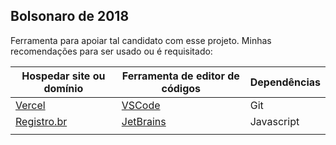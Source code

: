 ## Bolsonaro de 2018

Ferramenta para apoiar tal candidato com esse projeto. Minhas recomendações para ser usado ou é requisitado:

| Hospedar site ou domínio            | Ferramenta de editor de códigos                        | Dependências 
|-------------------------------------|--------------------------------------------------------|--------------
| [Vercel](https://vercel.com/)       | [VSCode](https://code.visualstudio.com/Download)       | Git          
| [Registro.br](https://registro.br/) | [JetBrains](https://www.jetbrains.com/clion/download/) | Javascript   
|                                     |                                                        |              
